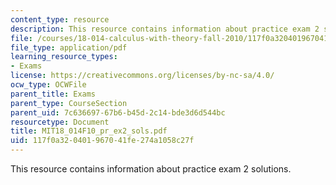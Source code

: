 ```yaml
---
content_type: resource
description: This resource contains information about practice exam 2 solutions.
file: /courses/18-014-calculus-with-theory-fall-2010/117f0a320401967041fe274a1058c27f_MIT18_014F10_pr_ex2_sols.pdf
file_type: application/pdf
learning_resource_types:
- Exams
license: https://creativecommons.org/licenses/by-nc-sa/4.0/
ocw_type: OCWFile
parent_title: Exams
parent_type: CourseSection
parent_uid: 7c636697-67b6-b45d-2c14-bde3d6d544bc
resourcetype: Document
title: MIT18_014F10_pr_ex2_sols.pdf
uid: 117f0a32-0401-9670-41fe-274a1058c27f
---
```

This resource contains information about practice exam 2 solutions.